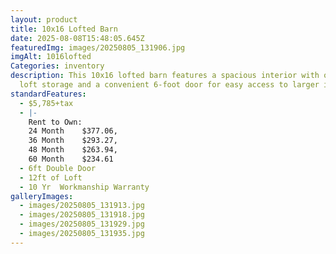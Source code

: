 ```yaml
---
layout: product
title: 10x16 Lofted Barn
date: 2025-08-08T15:48:05.645Z
featuredImg: images/20250805_131906.jpg
imgAlt: 1016lofted
Categories: inventory
description: This 10x16 lofted barn features a spacious interior with overhead
  loft storage and a convenient 6-foot door for easy access to larger items.
standardFeatures:
  - $5,785+tax
  - |-
    Rent to Own:
    24 Month	$377.06,
    36 Month	$293.27,
    48 Month	$263.94,
    60 Month	$234.61
  - 6ft Double Door
  - 12ft of Loft
  - 10 Yr  Workmanship Warranty
galleryImages:
  - images/20250805_131913.jpg
  - images/20250805_131918.jpg
  - images/20250805_131929.jpg
  - images/20250805_131935.jpg
---
```

